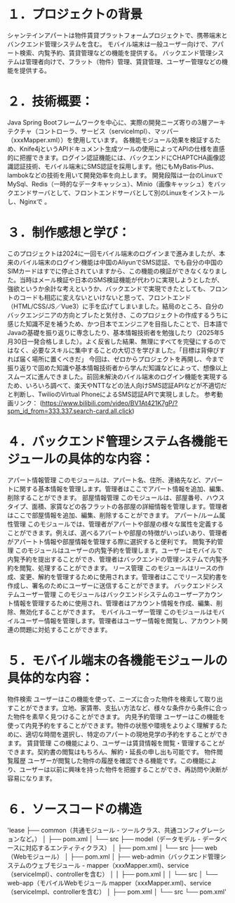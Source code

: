 # １．プロジェクトの背景
シャンテインアパートは物件賃貸プラットフォームプロジェクトで、携帯端末とバンクエンド管理システムを含む。
モバイル端末は一般ユーザー向けで、アパート検索、内覧予約、賃貸管理などの機能を提供する。
バックエンド管理システムは管理者向けで、フラット（物件）管理、賃貸管理、ユーザー管理などの機能を提供する。

# ２．技術概要：
Java Spring Bootフレームワークを中心に、実際の開発ニーズ寄りの3層アーキテクチャ（コントローラ、サービス（serviceImpl）、マッパー（xxxMapper.xml））を使用しています。
各機能モジュール効果を検証するため、Knife4jというAPIドキュメント生成ツールの使用によってAPIの仕様を直感的に把握できます。ログイン認証機能には、バックエンドにCHAPTCHA画像認識認証技術、モバイル端末にSMS認証を採用します。他にもMyBatis‐Plus、lambokなどの技術を用いて開発効率を向上します。
開発段階は一台のLinuxでMySql、Redis（一時的なデータキャッシュ）、Minio（画像キャッシュ）をバックエンドサーバとして、フロントエンドサーバとして別のLinuxをインストールし、Nginxで 。

# ３．制作感想と学び：
このプロジェクトは2024に一回モバイル端末のログインまで進みましたが、本来のバイル端末のログイン機能は中国のAliyunでSMS認証、でも自分の中国のSIMカードはすでに停止されていますから、この機能の検証ができなくなりました。当時はメール検証や日本のSMS検証機能が代わりに実現しようとしたが、強欲というか余計な考えというか、バックエンドで実現できたとしても、フロントのコードも相応に変えないといけないと思って、フロントエンド（HTML/CSS/JS／Vue3）に手を広げてしまいました。結局のところ、自分のバックエンジニアの方向とブレたと気付き、このプロジェクトの作成するうちに感じた知識不足を補うため、かつ日本でエンジニアを目指したことで、日本語でJavaの基礎を振り返りに専念したり、基本情報技術者を勉強したり（2025年5月30日一発合格しました）。よく反省した結果、無理にすべてを完璧にするのではなく、必要なスキルに集中することの大切さを学びました。「目標は背伸びすれば届く場所に置くべきだ」
今回は、ゼロからプロジェクトを再開し、今まで振り返りで固めた知識や基本情報技術者から学んだ知識などによって、想像以上スムーズに進んできました。前回未解決のバイル端末のログイン機能を実現するため、いろいろ調べて、楽天やNTTなどの法人向けSMS認証APIなどが不適切だと判断し、TwilioのVirtual PhoneによるSMS認証APIで実現しました。
参考動画リンク： (https://www.bilibili.com/video/BV1At421K7gP/?spm_id_from=333.337.search-card.all.click)


# ４．バックエンド管理システム各機能モジュールの具体的な内容：
アパート情報管理
このモジュールは、アパート名、住所、連絡先など、アパートに関する基本情報を管理します。管理者はここでアパート情報を追加、編集、削除することができます。
部屋情報管理
このモジュールは、部屋番号、ハウスタイプ、面積、家賃などの各フラットの各部屋の詳細情報を管理します。管理者はここで部屋情報を追加、編集、削除することができます。
アパート/ルーム属性管理
このモジュールでは、管理者がアパートや部屋の様々な属性を定義することができます。例えば、選べるアパートや部屋の特徴がいっぱいあり、管理者がアパートト情報や部屋情報を管理する際に選択すると便利です。
閲覧予約管理
このモジュールはユーザーの内覧予約を管理します。ユーザーはモバイルで内覧予約を提出することができ、管理者はバックエンドの管理システムで内覧予約を閲覧、処理することができます。
リース管理
このモジュールはリースの作成、変更、解約を管理するために使用されます。管理者はここでリース契約書を作成し、署名のためにユーザーに送信することができます。
バックエンドシステムユーザー管理
このモジュールはバックエンドシステムのユーザーアカウント情報を管理するために使用され、管理者はアカウント情報を作成、編集、削除、無効化することができます。
モバイルユーザー管理
このモジュールはモバイルユーザー情報を管理します。管理者はユーザー情報を閲覧し、アカウント関連の問題に対処することができます。

# ５．モバイル端末の各機能モジュールの具体的な内容：
物件検索
ユーザーはこの機能を使って、ニーズに合った物件を検索して取り出すことができます。立地、家賃帯、支払い方法など、様々な条件から条件に合った物件を素早く見つけることができます。
内見予約管理
ユーザーはこの機能を使って内見予約をすることができます。物件の状態や環境をよりよく理解するために、適切な時間を選択し、特定のアパートの現地見学の予約をすることができます。
賃貸管理
この機能により、ユーザーは賃貸情報を閲覧・管理することができます。契約書の閲覧はもちろん、解約・延長の申し出も可能です。
物件閲覧履歴
ユーザーが閲覧した物件の履歴を確認できる機能です。この機能により、ユーザーは以前に興味を持った物件を把握することができ、再訪問や決断が容易になります。

# ６．ソースコードの構造
'lease
├── common（共通モジュール - ツールクラス、共通コンフィグレーションなど。）
│   ├── pom.xml
│   └── src
├── model（データモデル - データベースに対応するエンティティクラス）
│   ├── pom.xml
│   └── src
├── web（Webモジュール）
│   ├── pom.xml
│   ├── web-admin（バックエンド管理システムのウェブモジュール - mapper（xxxMapper.xml)、service（serviceImpl）、controllerを含む）
│   │   ├── pom.xml
│   │   └── src
│   └── web-app（モバイルWebモジュール mapper（xxxMapper.xml)、service（serviceImpl、controllerを含む）
│       ├── pom.xml
│       └── src
└── pom.xml'






